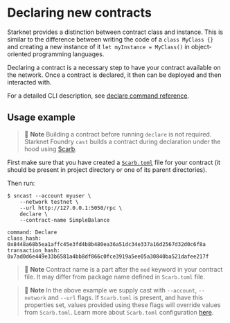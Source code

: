# Declaring new contracts

Starknet provides a distinction between contract class and instance. This is similar to the difference between writing the code of a `class MyClass {}` and creating a new instance of it `let myInstance = MyClass()` in object-oriented programming languages.

Declaring a contract is a necessary step to have your contract available on the network. Once a contract is declared, it then can be deployed and then interacted with.

For a detailed CLI description, see [declare command reference](../appendix/cast/declare.md).

## Usage example

> 📝 **Note**
> Building a contract before running `declare` is not required. Starknet Foundry `cast` builds a contract during declaration under the hood using [Scarb](https://docs.swmansion.com/scarb).

First make sure that you have created a [`Scarb.toml`](../projects/template.md) file for your contract (it should be present in project directory or one of its parent directories).

Then run:

```shell
$ sncast --account myuser \
    --network testnet \
    --url http://127.0.0.1:5050/rpc \ 
    declare \
    --contract-name SimpleBalance

command: Declare
class_hash: 0x8448a68b5ea1affc45e3fd4b8b480ea36a51dc34e337a16d2567d32d0c6f8a
transaction_hash: 0x7ad0d6e449e33b6581a4bb8df866c0fce3919a5ee05a30840ba521dafee217f
```

> 📝 **Note**
> Contract name is a part after the `mod` keyword in your contract file. It may differ from package name defined in `Scarb.toml` file.

> 📝 **Note**
> In the above example we supply cast with `--account`, `--network` and `--url` flags. If `Scarb.toml` is present, and have this properties set, values provided using these flags will override values from `Scarb.toml`. Learn more about `Scarb.toml` configuration [here](../projects/configuration.md#cast).
